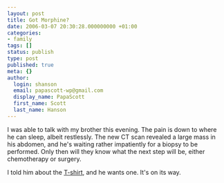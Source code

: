 ```yaml
---
layout: post
title: Got Morphine?
date: 2006-03-07 20:30:28.000000000 +01:00
categories:
- family
tags: []
status: publish
type: post
published: true
meta: {}
author:
  login: shanson
  email: papascott-wp@gmail.com
  display_name: PapaScott
  first_name: Scott
  last_name: Hanson
---
```

<p>I was able to talk with my brother this evening. The pain is down to where he can sleep, albeit restlessly. The new CT scan revealed a large mass in his abdomen, and he's waiting rather impatiently for a biopsy to be performed. Only then will they know what the next step will be, either chemotherapy or surgery.</p>
<p>I told him about the <a href="https://www.papascott.de/archives/2006/03/05/life-sucks/">T-shirt</a>, and he wants one. It's on its way.  </p>
